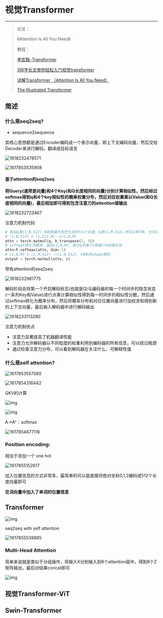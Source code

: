 # 视觉Transformer

---

>论文：
>
>《Attention Is All You Need》
>
>教程：
>
>[李宏毅-Transformer](https://www.bilibili.com/video/av56239558/)
>
>[3W字长文带你轻松入门视觉transformer](https://zhuanlan.zhihu.com/p/308301901)
>
>[详解Transformer （Attention Is All You Need）](https://zhuanlan.zhihu.com/p/48508221)
>
>[The Illustrated Transformer](http://jalammar.github.io/illustrated-transformer/)

## 简述

### 什么是seq2seq?

- sequence2sequence

其核心思想都是通过Encoder编码成一个表示向量，即上下文编码向量，然后交给Decoder来进行解码，翻译成目标语言

![1618232478571](assets/1618232478571.png)

![1617853535908](assets/1617853535908.png)

#### 基于attention的seq2seq

**将Query(通常是向量)和4个Key(和Q长度相同的向量)分别计算相似性，然后经过softmax得到q和4个key相似性的概率权重分布，然后对应权重乘以Value(和Q长度相同的向量)，最后相加即可得到包含注意力的attention值输出**

![1618232723467](assets/1618232723467.png)

注意力机制代码

```python
# 假设q是(1,N,512),N就是最大标签化后的list长度，k是(1,M,512),M可以等于N，也可以不相等
# (1,N,512) x (1,512,M)-->(1,N,M)
attn = torch.matmul(q, k.transpose(2, 3))
# softmax转化为概率，输出(1,N,M)，表示q中每个n和每个m的相关性
attn=F.softmax(attn, dim=-1)
# (1,N,M) x (1,M,512)-->(1,N,512)，V和k的shape相同
output = torch.matmul(attn, v)
```

带有attention的seq2seq

![1618232981775](assets/1618232981775.png)

解码阶段会将第一个开启解码标志<START>(也就是Q)与编码器的每一个时间步的隐含状态(一系列Key和Value)进行点乘计算相似性得到每一时间步的相似性分数，然后通过softmax转化为概率分布，然后将概率分布和对应位置向量进行加权求和得到新的上下文向量，最后输入解码器中进行解码输出

![1618233113280](assets/1618233113280.png)

注意力机制优点

- 注意力显著提高了机器翻译性能
- 注意力允许解码器以不同程度的权重利用到编码器的所有信息，可以绕过瓶颈
- 通过检查注意力分布，可以看到解码器在关注什么，可解释性强

### 什么是self attention?

![1617853557580](assets/1617853557580.png)

![1617854316442](assets/1617854316442.png)

QKV的计算

![img](assets/v2-1b3b59004a56c2a225cb1a160419d54f_720w.jpg)

![img](assets/v2-aeaf214dee318af9c3fc4e411b2a5336_720w.jpg)

A->A^：softmax

![1617854677116](assets/1617854677116.png)

### Position encoding:

相当于添加一个 one hot 

![1617855152617](assets/1617855152617.png)

加入位置信息的方式非常多，最简单的可以是直接将绝对坐标0,1,2编码成512个长度向量即可

**在词向量中加入了单词的位置信息**



## Transformer

![img](assets/v2-ffe28891154105a83ca3ae505fe9948e_720w.jpg)

seq2seq with self attention

![1617855538885](assets/1617855538885.png)



### Multi-Head Attention

简单来说就是类似于分组操作，将输入X分别输入到8个attention层中，得到8个Z矩阵输出，最后对结果concat即可

![img](assets/v2-7a2e3dd3ae8aede76906dc403e9b6e20_720w.jpg)

## 视觉Transformer-ViT



## Swin-Transformer





